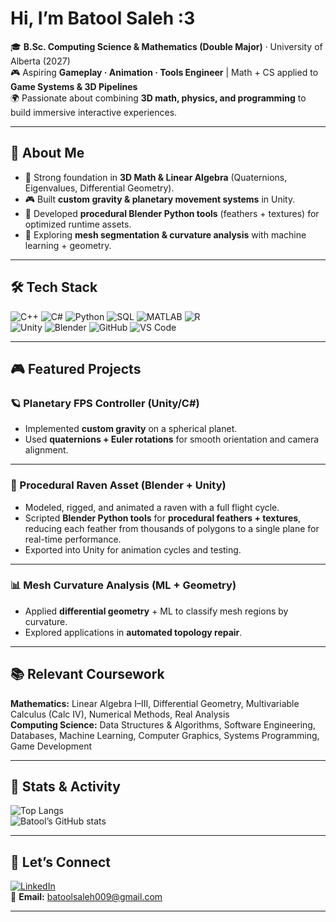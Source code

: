 # Hi, I’m **Batool Saleh :3**  

🎓 **B.Sc. Computing Science & Mathematics (Double Major)** · University of Alberta (2027)  
🎮 Aspiring **Gameplay · Animation · Tools Engineer** | Math + CS applied to **Game Systems & 3D Pipelines**  
🌍 Passionate about combining **3D math, physics, and programming** to build immersive interactive experiences.  

---

## 🚀 About Me
- 🔢 Strong foundation in **3D Math & Linear Algebra** (Quaternions, Eigenvalues, Differential Geometry).  
- 🎮 Built **custom gravity & planetary movement systems** in Unity.  
- 🦅 Developed **procedural Blender Python tools** (feathers + textures) for optimized runtime assets.  
- 🔬 Exploring **mesh segmentation & curvature analysis** with machine learning + geometry.  

---

## 🛠️ Tech Stack
![C++](https://img.shields.io/badge/-C++-00599C?logo=c%2B%2B&logoColor=white)
![C#](https://img.shields.io/badge/-C%23-239120?logo=c-sharp&logoColor=white)
![Python](https://img.shields.io/badge/-Python-3776AB?logo=python&logoColor=white)
![SQL](https://img.shields.io/badge/-SQL-4479A1?logo=MySQL&logoColor=white)
![MATLAB](https://img.shields.io/badge/-MATLAB-orange?logo=Mathworks&logoColor=white)
![R](https://img.shields.io/badge/-R-276DC3?logo=r&logoColor=white)  
![Unity](https://img.shields.io/badge/-Unity-000000?logo=unity&logoColor=white)
![Blender](https://img.shields.io/badge/-Blender-F5792A?logo=blender&logoColor=white)
![GitHub](https://img.shields.io/badge/-GitHub-181717?logo=github&logoColor=white)
![VS Code](https://img.shields.io/badge/-VS%20Code-007ACC?logo=visual-studio-code&logoColor=white)

---

## 🎮 Featured Projects

### 🪐 Planetary FPS Controller (Unity/C#)  
- Implemented **custom gravity** on a spherical planet.  
- Used **quaternions + Euler rotations** for smooth orientation and camera alignment.  

---

### 🦅 Procedural Raven Asset (Blender + Unity)  
- Modeled, rigged, and animated a raven with a full flight cycle.  
- Scripted **Blender Python tools** for **procedural feathers + textures**, reducing each feather from thousands of polygons to a single plane for real-time performance.  
- Exported into Unity for animation cycles and testing.  

---

### 📊 Mesh Curvature Analysis (ML + Geometry)  
- Applied **differential geometry** + ML to classify mesh regions by curvature.  
- Explored applications in **automated topology repair**.  

---

## 📚 Relevant Coursework
**Mathematics:** Linear Algebra I–III, Differential Geometry, Multivariable Calculus (Calc IV), Numerical Methods, Real Analysis  
**Computing Science:** Data Structures & Algorithms, Software Engineering, Databases, Machine Learning, Computer Graphics, Systems Programming, Game Development  

---

## 🌟 Stats & Activity
![Top Langs](https://github-readme-stats.vercel.app/api/top-langs/?username=your-username&layout=compact&theme=tokyonight)  
![Batool’s GitHub stats](https://github-readme-stats.vercel.app/api?username=your-username&show_icons=true&theme=tokyonight)

---

## 🤝 Let’s Connect
[![LinkedIn](https://img.shields.io/badge/LinkedIn-0A66C2?logo=linkedin&logoColor=white)](https://www.linkedin.com/in/batool-saleh009)  
📧 **Email:** batoolsaleh009@gmail.com

---
